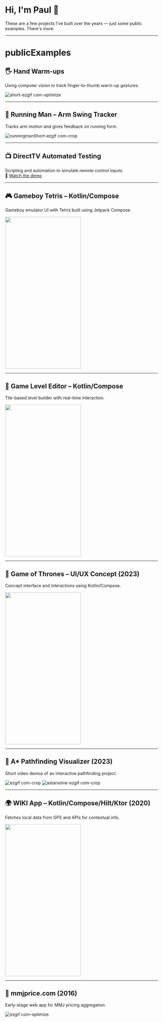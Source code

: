 # Hi, I'm Paul 👋  
These are a few projects I've built over the years — just some public examples. There's more.

---

# publicExamples

## 🖐️ Hand Warm-ups  
Using computer vision to track finger-to-thumb warm-up gestures.

![short-ezgif com-optimize](https://github.com/user-attachments/assets/25b2788b-1460-4fe7-862c-eee629315557)

---

## 🏃 Running Man – Arm Swing Tracker  
Tracks arm motion and gives feedback on running form.

![runningmanShort-ezgif com-crop](https://github.com/user-attachments/assets/112e793e-55f2-4a06-b8fb-8f76f9e8895f)

---

## 📺 DirectTV Automated Testing  
Scripting and automation to simulate remote control inputs.  
🔗 [Watch the demo](https://www.youtube.com/watch?v=6my0DNk5618)

---

## 🎮 Gameboy Tetris – Kotlin/Compose  
Gameboy emulator UI with Tetris built using Jetpack Compose.

<img src="https://user-images.githubusercontent.com/17733702/217046867-97218a15-d7f9-4e5c-9ad8-0fd0d307c4d3.gif" width="250" height="500"/>

---

## 🧩 Game Level Editor – Kotlin/Compose  
Tile-based level builder with real-time interaction.

<img src="https://user-images.githubusercontent.com/17733702/218213834-40b2a597-54b0-4f31-9baa-8c727f7bf0c8.gif" width="250" height="500"/>

---

## 🏰 Game of Thrones – UI/UX Concept (2023)  
Concept interface and interactions using Kotlin/Compose.

<img src="https://user-images.githubusercontent.com/17733702/217055877-0a7788ee-87a4-41e3-acf9-ffefb9e04751.gif" width="250" height="500"/>

---

## 🧭 A* Pathfinding Visualizer (2023)  
Short video demos of an interactive pathfinding project.

![ezgif com-crop](https://github.com/user-attachments/assets/51117674-4df7-42c9-9185-5f54c2f11ac3)
![astarsolve-ezgif com-crop](https://github.com/user-attachments/assets/c258a05c-a6bb-4fcc-8075-8cdfa4a0d052)

---

## 🌍 WIKI App – Kotlin/Compose/Hilt/Ktor (2020)  
Fetches local data from GPS and APIs for contextual info.

<img src="https://user-images.githubusercontent.com/17733702/217066635-e0d2d287-9303-4dd4-9f3b-ac1710e84f0e.gif" width="250" height="500"/>

---

## 🌿 mmjprice.com (2016)  
Early-stage web app for MMJ pricing aggregation.

![ezgif com-optimize](https://github.com/user-attachments/assets/3fcfbb6c-b6ce-4762-ad09-20b05ca710ea)
